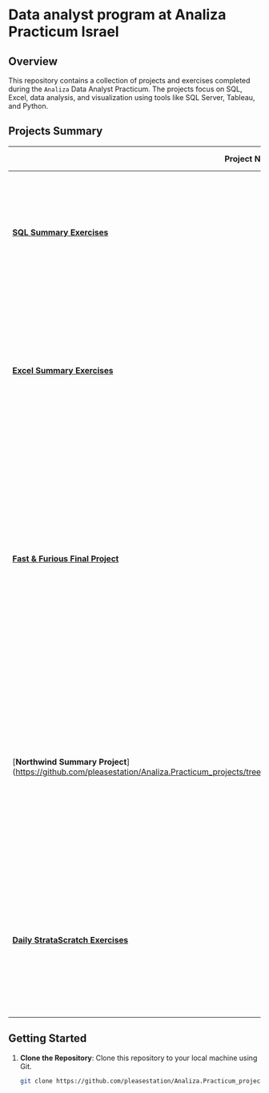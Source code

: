 # Data analyst program at Analiza Practicum Israel

## Overview

This repository contains a collection of projects and exercises completed during the `Analiza` Data Analyst Practicum. The projects focus on SQL, Excel, data analysis, and visualization using tools like SQL Server, Tableau, and Python.

## Projects Summary

| Project Name                                                                                                                                      | Description                                                                                                                                                                                                                   | Libraries Used                               |
|---------------------------------------------------------------------------------------------------------------------------------------------------|-------------------------------------------------------------------------------------------------------------------------------------------------------------------------------------------------------------------------------|----------------------------------------------|
| [**SQL Summary Exercises**](https://github.com/pleasestation/Analiza.Practicum_projects/tree/main/SQL.Summary_Exercises)                          | A collection of SQL exercises aimed at strengthening SQL Server querying, data manipulation, and database management skills.                                                                                                   | *SQL Server*                                 |
| [**Excel Summary Exercises**](https://github.com/pleasestation/Analiza.Practicum_projects/tree/main/EXCEL.Summary_Exercises)                      | A series of Excel exercises designed to improve proficiency in data manipulation, formulas, functions, and visualization within Microsoft Excel.                                                                               | *Microsoft Excel*                            |
| [**Fast & Furious Final Project**](https://github.com/pleasestation/Analiza.Practicum_projects/tree/main/DATA_ANALYSIS_FINAL_PROJECT_Fast.Furious) | Data analysis report using MS SQL Server and Tableau for Fast & Furious, a bicycle manufacturer and retailer. The project aims to leverage stored data to provide strategic insights for decision-making across nationwide stores. | *SQL Server, Tableau, Excel, Statistics*     |
| [**Northwind Summary Project**] (https://github.com/pleasestation/Analiza.Practicum_projects/tree/main/DATA_ANALYSIS_SUMMARY_PROJECT.NORTHWIND)                                                                                                                    | Data analysis report using MS SQL Server and Tableau for Northwind, a leading provider in the food industry. The report focuses on identifying opportunities to enhance profitability through strategic initiatives.               | *SQL Server, Tableau, Excel, Statistics*     |
| [**Daily StrataScratch Exercises**](https://github.com/pleasestation/Analiza.Practicum_projects/tree/main/SQL.Daily_Stratascratch.Exercises)                                                                                                                 | A compilation of daily SQL and Python (Pandas DataFrame) exercises from StrataScratch, designed to enhance practical skills in data querying, manipulation, and analysis.                                                       | *SQL Server, Python (Pandas, NumPy)*         |

## Getting Started

1. **Clone the Repository**: Clone this repository to your local machine using Git.
   ```sh
   git clone https://github.com/pleasestation/Analiza.Practicum_projects.git
